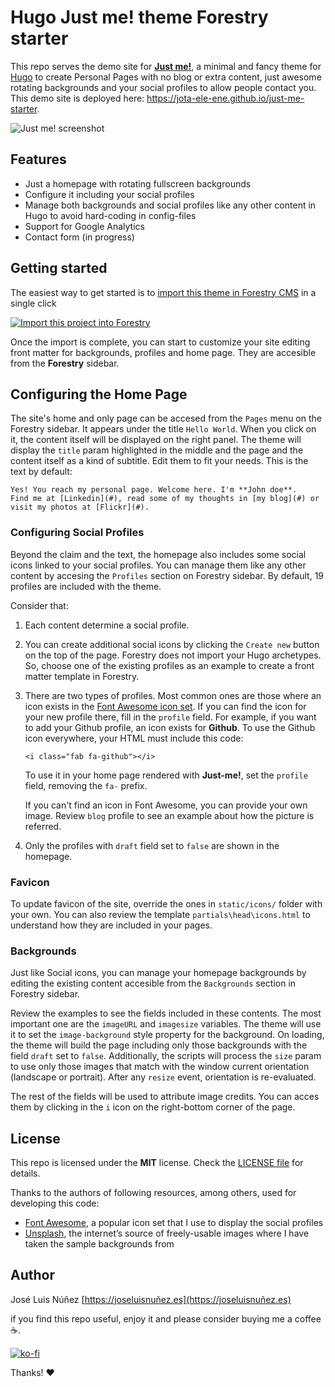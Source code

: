 # Hugo Just me! theme Forestry starter

This repo serves the demo site for **[Just me!](https://jota-ele-ene.github.io/just-me)**, a minimal and fancy theme for [Hugo](http://gohugo.io/) to create Personal Pages with no blog or extra content, just awesome rotating backgrounds and your social profiles to allow people contact you. This demo site is deployed here: https://jota-ele-ene.github.io/just-me-starter.

![Just me! screenshot](https://raw.githubusercontent.com/jota-ele-ene/just-me/main/images/screenshot.png)

## Features

- Just a homepage with rotating fullscreen backgrounds
- Configure it including your social profiles
- Manage both backgrounds and social profiles like any other content in Hugo to avoid hard-coding in config-files
- Support for Google Analytics
- Contact form (in progress)

## Getting started

The easiest way to get started is to [import this theme in Forestry CMS](https://app.forestry.io/quick-start?repo=jota-ele-ene/just-me-starter&engine=hugo&version=0.81.0&branch=main) in a single click

<a href="https://app.forestry.io/quick-start?repo=jota-ele-ene/just-me-starter&engine=hugo&version=0.81.0">
    <img alt="Import this project into Forestry" src="https://assets.forestry.io/import-to-forestryK.svg" />
</a>

Once the import is complete, you can start to customize your site editing front matter for backgrounds, profiles and home page. They are accesible from the **Forestry** sidebar. 

## Configuring the Home Page

The site's home and only page can be accesed from the `Pages` menu on the Forestry sidebar. It appears under the title `Hello World`. When you click on it, the content itself will be displayed on the right panel. The theme will display the `title` param highlighted in the middle and the page and the content itself as a kind of subtitle. Edit them to fit your needs. This is the text by default:

```
Yes! You reach my personal page. Welcome here. I'm **John doe**.
Find me at [Linkedin](#), read some of my thoughts in [my blog](#) or visit my photos at [Flickr](#).
```

### Configuring Social Profiles

Beyond the claim and the text, the homepage also includes some social icons linked to your social profiles. You can manage them like any other content by accesing the `Profiles` section on Forestry sidebar. By default, 19 profiles are included with the theme. 

Consider that:

1. Each content determine a social profile. 

2. You can create additional social icons by clicking the `Create new` button on the top of the page. Forestry does not import your Hugo archetypes. So, choose one of the existing profiles as an example to create a front matter template in Forestry.

3. There are two types of profiles. Most common ones are those where an icon exists in the [Font Awesome icon set](https://fontawesome.com/). If you can find the icon for your new profile there, fill in the `profile` field. For example, if you want to add your Github profile, an icon exists for **Github**. To use the Github icon everywhere, your HTML must include this code:

    ```
    <i class="fab fa-github"></i>
    ```

    To use it in your home page rendered with **Just-me!**, set the `profile` field, removing the `fa-` prefix.

    If you can't find an icon in Font Awesome, you can provide your own image. Review `blog` profile to see an example about how the picture is referred.

4. Only the profiles with `draft` field set to `false` are shown in the homepage.

### Favicon

To update favicon of the site, override the ones in `static/icons/` folder with your own. You can also review the template `partials\head\icons.html` to understand how they are included in your pages.

### Backgrounds

Just like Social icons, you can manage your homepage backgrounds by editing the existing content accesible from the `Backgrounds` section in Forestry sidebar.

Review the examples to see the fields included in these contents. The most important one are the `imageURL` and `imagesize` variables. The theme will use it to set the `image-background` style property for the background. On loading, the theme will build the page including only those backgrounds with the field `draft` set to `false`. Additionally, the scripts will process the `size` param to use only those images that match with the window current orientation (landscape or portrait). After any `resize` event, orientation is re-evaluated.

The rest of the fields will be used to attribute image credits. You can acces them by clicking in the `i` icon on the right-bottom corner of the page.

## License

This repo is licensed under the **MIT** license. Check the [LICENSE file](https://github.com/jota-ele-ene/just-me-starter/blob/main/LICENSE) for details.

Thanks to the authors of following resources, among others, used for developing this code:

- [Font Awesome](https://fontawesome.com/), a popular icon set that I use to display the social profiles
- [Unsplash](https://unsplash.com), the internet’s source of freely-usable images where I have taken the sample backgrounds from

## Author

José Luis Núñez [https://joseluisnuñez.es](https://joseluisnuñez.es)

if you find this repo useful, enjoy it and please consider buying me a coffee ☕️.

[![ko-fi](https://ko-fi.com/img/githubbutton_sm.svg)](https://ko-fi.com/U7U27W8VV)

Thanks! ❤️

